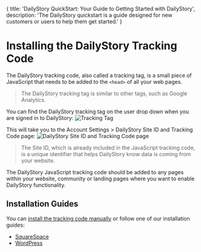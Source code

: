 {
	title: 'DailyStory QuickStart: Your Guide to Getting Started with DailyStory',
	description: 'The DailyStory quickstart is a guide designed for new customers or users to help them get started.'
}
# Installing the DailyStory Tracking Code
The DailyStory tracking code, also called a tracking tag, is a small piece of JavaScript that needs to be added to the <code>&lt;head&gt;</code> of all your web pages.

> The DailyStory tracking tag is similar to other tags, such as Google Analytics.

You can find the DailyStory tracking tag on the user drop down when you are signed in to DailyStory:
![Tracking Tag](/articles/install/install-01.png "Tracking Tag")

This will take you to the Account Settings > DailyStory Site ID and Tracking Code page:
![DailyStory Site ID and Tracking Code page](/articles/install/install-02.png "DailyStory Site ID and Tracking Code page")

> The Site ID, which is already included in the JavaScript tracking code, is a unique identifier that helps DailyStory know data is coming from your website.

The DailyStory JavaScript tracking code should be added to any pages within your website, community or landing pages where you want to enable DailyStory functionality. 

## Installation Guides
You can [install the tracking code manually](/install/manual) or follow one of our installation guides:

* [SquareSpace](/install/squarespace)
* [WordPress](/install/wordpress)